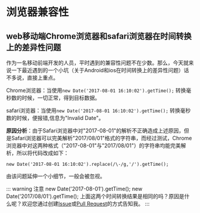 # 浏览器兼容性

## web移动端Chrome浏览器和safari浏览器在时间转换上的差异性问题

作为一名移动前端开发的人员，平时遇到的兼容性问题不在少数。那么，今天就来说一下最近遇到的一个小坑（关于Android和ios在时间转换上的差异性问题）话不多说，直接上重点。

Chrome浏览器：当使用`new Date('2017-08-01 16:10:02').getTime();` 转换毫秒数的时候，一切正常，得到目标数据。

safari浏览器：当使用`new Date('2017-08-01 16:10:02').getTime();` 转换毫秒数的时候，便报错,信息为"Invalid Date"。

**原因分析**：由于Safari浏览器中对"2017-08-01"的解析不正确造成上述原因，但是Safari浏览器可以完美解析"2017/08/01"格式的字符串，而经过测试，Chrome浏览器中对这两种格式（"2017-08-01"与"2017/08/01"）的字符串均能完美解析，所以将代码改成如下：

`new Date('2017-08-01 16:10:02').replace(/\-/g,'/').getTime();`

 由该问题延伸一个小细节，一般会被忽视。
 
::: warning 注意
new Date('2017-08-01').getTime();
new Date('2017/08/01').getTime();
上面这两个时间转换结果是相同的吗？原因是什么呢？欢迎您通过创建[Issue](https://gitee.com/zhangzhiwei1991/zhangzhiwei1991/issues)或[Pull Request](https://gitee.com/zhangzhiwei1991/zhangzhiwei1991/pulls)的方式告知我。
:::
